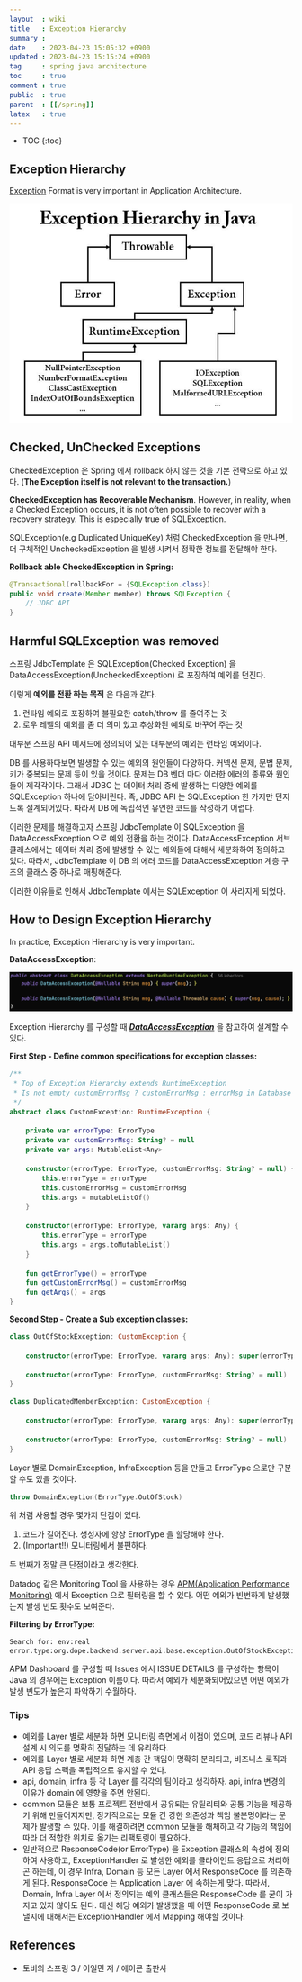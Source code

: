 ```yaml
---
layout  : wiki
title   : Exception Hierarchy
summary :
date    : 2023-04-23 15:05:32 +0900
updated : 2023-04-23 15:15:24 +0900
tag     : spring java architecture
toc     : true
comment : true
public  : true
parent  : [[/spring]]
latex   : true
---
```

* TOC
{:toc}

## Exception Hierarchy

[Exception](https://docs.oracle.com/javase/7/docs/api/java/lang/Exception.html) Format is very important in Application Architecture. 

![](/resource/wiki/spring-exception-hierarchy/exception-hierarchy.jpeg)

## Checked, UnChecked Exceptions

CheckedException 은 Spring 에서 rollback 하지 않는 것을 기본 전략으로 하고 있다. (__The Exception itself is not relevant to the transaction.__)

__CheckedException has Recoverable Mechanism__. However, in reality, when a Checked Exception occurs, it is not often possible to recover with a recovery strategy. This is especially true of SQLException.

SQLException(e.g Duplicated UniqueKey) 처럼 CheckedException 을 만나면, 더 구체적인 UncheckedException 을 발생 시켜서 정확한 정보를 전달해야 한다.

__Rollback able CheckedException in Spring:__

```java
@Transactional(rollbackFor = {SQLException.class})
public void create(Member member) throws SQLException {
    // JDBC API
}
```

## Harmful SQLException was removed

스프링 JdbcTemplate 은 SQLException(Checked Exception) 을 DataAccessException(UncheckedException) 로 포장하여 예외를 던진다.

이렇게 __예외를 전환 하는 목적__ 은 다음과 같다.

1. 런타임 예외로 포장하여 불필요한 catch/throw 를 줄여주는 것
2. 로우 레벨의 예외를 좀 더 의미 있고 추상화된 예외로 바꾸어 주는 것

대부분 스프링 API 메서드에 정의되어 있는 대부분의 예외는 런타임 예외이다.

DB 를 사용하다보면 발생할 수 있는 예외의 원인들이 다양하다. 커넥션 문제, 문법 문제, 키가 중복되는 문제 등이 있을 것이다. 문제는 DB 벤더 마다 이러한 에러의 종류와 원인들이 제각각이다. 그래서 JDBC 는 데이터 처리 중에 발생하는 다양한 예외를 SQLException 하나에 담아버린다. 즉, JDBC API 는 SQLException 한 가지만 던지도록 설계되어있다. 따라서 DB 에 독립적인 유연한 코드를 작성하기 어렵다.
 
이러한 문제를 해결하고자 스프링 JdbcTemplate 이 SQLException 을 DataAccessException 으로 예외 전환을 하는 것이다. DataAccessException 서브 클래스에서는 데이터 처리 중에 발생할 수 있는 예외들에 대해서 세분화하여 정의하고 있다. 따라서, JdbcTemplate 이 DB 의 에러 코드를 DataAccessException 계층 구조의 클래스 중 하나로 매핑해준다.
 
이러한 이유들로 인해서 JdbcTemplate 에서는 SQLException 이 사라지게 되었다.

## How to Design Exception Hierarchy

In practice, Exception Hierarchy is very important. 

__DataAccessException__:

![](/resource/wiki/spring-exception-hierarchy/dataaccessexception.png)

Exception Hierarchy 를 구성할 때 ___[DataAccessException](https://docs.spring.io/spring-framework/docs/current/javadoc-api/org/springframework/dao/DataAccessException.html)___ 을 참고하여 설계할 수 있다.

__First Step - Define common specifications for exception classes:__

```kotlin
/**
 * Top of Exception Hierarchy extends RuntimeException
 * Is not empty customErrorMsg ? customErrorMsg : errorMsg in Database
 */
abstract class CustomException: RuntimeException {

    private var errorType: ErrorType
    private var customErrorMsg: String? = null
    private var args: MutableList<Any>

    constructor(errorType: ErrorType, customErrorMsg: String? = null) {
        this.errorType = errorType
        this.customErrorMsg = customErrorMsg
        this.args = mutableListOf()
    }

    constructor(errorType: ErrorType, vararg args: Any) {
        this.errorType = errorType
        this.args = args.toMutableList()
    }

    fun getErrorType() = errorType
    fun getCustomErrorMsg() = customErrorMsg
    fun getArgs() = args
}
```

__Second Step - Create a Sub exception classes:__

```kotlin
class OutOfStockException: CustomException {

    constructor(errorType: ErrorType, vararg args: Any): super(errorType, args)

    constructor(errorType: ErrorType, customErrorMsg: String? = null) : super(errorType, customErrorMsg)
}
```

```kotlin
class DuplicatedMemberException: CustomException {

    constructor(errorType: ErrorType, vararg args: Any): super(errorType, args)

    constructor(errorType: ErrorType, customErrorMsg: String? = null) : super(errorType, customErrorMsg)
}
```

Layer 별로 DomainException, InfraException 등을 만들고 ErrorType 으로만 구분할 수도 있을 것이다. 

```kotlin
throw DomainException(ErrorType.OutOfStock)
```

위 처럼 사용할 경우 몇가지 단점이 있다.

1. 코드가 길어진다. 생성자에 항상 ErrorType 을 할당해야 한다.
2. (Important!!) 모니터링에서 불편하다.

두 번째가 정말 큰 단점이라고 생각한다.

Datadog 같은 Monitoring Tool 을 사용하는 경우 [APM(Application Performance Monitoring)](https://www.datadoghq.com/product/apm/) 에서 Exception 으로 필터링을 할 수 있다. 어떤 예외가 빈번하게 발생했는지 발생 빈도 횟수도 보여준다.

__Filtering by ErrorType:__

```
Search for: env:real error.type:org.dope.backend.server.api.base.exception.OutOfStockException
```

APM Dashboard 를 구성할 때 Issues 에서 ISSUE DETAILS 를 구성하는 항목이 Java 의 경우에는 Exception 이름이다.
따라서 예외가 세분화되어있으면 어떤 예외가 발생 빈도가 높은지 파악하기 수월하다.

### Tips

- 예외를 Layer 별로 세분화 하면 모니터링 측면에서 이점이 있으며, 코드 리뷰나 API 설계 시 의도를 명확히 전달하는 데 유리하다.
- 예외를 Layer 별로 세분화 하면 계층 간 책임이 명확히 분리되고, 비즈니스 로직과 API 응답 스펙을 독립적으로 유지할 수 있다.
- api, domain, infra 등 각 Layer 를 각각의 팀이라고 생각하자. api, infra 변경의 이유가 domain 에 영향을 주면 안된다.
- common 모듈은 보통 프로젝트 전반에서 공유되는 유틸리티와 공통 기능을 제공하기 위해 만들어지지만, 장기적으로는 모듈 간 강한 의존성과 책임 불분명이라는 문제가 발생할 수 있다. 이를 해결하려면 common 모듈을 해체하고 각 기능의 책임에 따라 더 적합한 위치로 옮기는 리팩토링이 필요하다.
- 일반적으로 ResponseCode(or ErrorType) 을 Exception 클래스의 속성에 정의하여 사용하고, ExceptionHandler 로 발생한 예외를 클라이언트 응답으로 처리하곤 하는데, 이 경우 Infra, Domain 등 모든 Layer 에서 ResponseCode 를 의존하게 된다. ResponseCode 는 Application Layer 에 속하는게 맞다. 따라서, Domain, Infra Layer 에서 정의되는 예외 클래스들은 ResponseCode 를 굳이 가지고 있지 않아도 된다. 대신 해당 예외가 발생했을 때 어떤 ResponseCode 로 보낼지에 대해서는 ExceptionHandler 에서 Mapping 해야할 것이다.

## References

- 토비의 스프링 3 / 이일민 저 / 에이콘 출판사

